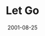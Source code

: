 ---
layout: message
category: message
series: "Counter-Cultural"
title: "Let Go"
date: 2001-08-25
audio-description: "Jesus turned our established cultural wisdom upside down. Let's dig into His counter-cultural words. "
audio: ""
audio-title: "Let Go"
audio-duration: ":"
---